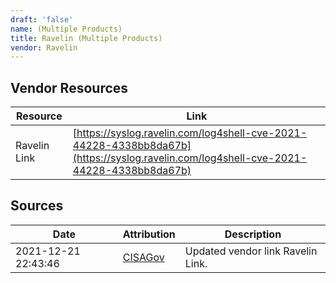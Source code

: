 ```yaml
---
draft: 'false'
name: (Multiple Products)
title: Ravelin (Multiple Products)
vendor: Ravelin
---
```


## Vendor Resources
| Resource | Link |
| --- | --- |
| Ravelin Link | [https://syslog.ravelin.com/log4shell-cve-2021-44228-4338bb8da67b](https://syslog.ravelin.com/log4shell-cve-2021-44228-4338bb8da67b) |



## Sources
| Date | Attribution | Description |
| --- | --- | --- |
| 2021-12-21 22:43:46 | [CISAGov](https://raw.githubusercontent.com/cisagov/log4j-affected-db/develop/README.md) | Updated vendor link Ravelin Link.  |
